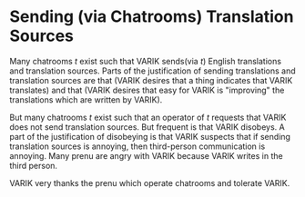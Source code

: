 # Sending (via Chatrooms) Translation Sources
Many chatrooms $t$ exist such that VARIK sends(via $t$) English translations and translation sources.  Parts of the justification of sending translations and translation sources are that (VARIK desires that a thing indicates that VARIK translates) and that (VARIK desires that easy for VARIK is "improving" the translations which are written by VARIK).

But many chatrooms $t$ exist such that an operator of $t$ requests that VARIK does not send translation sources.  But frequent is that VARIK disobeys.  A part of the justification of disobeying is that VARIK suspects that if sending translation sources is annoying, then third-person communication is annoying.  Many prenu are angry with VARIK because VARIK writes in the third person.

VARIK very thanks the prenu which operate chatrooms and tolerate VARIK.
